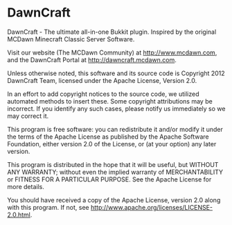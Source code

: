 DawnCraft
=========

DawnCraft - The ultimate all-in-one Bukkit plugin. Inspired by the original MCDawn Minecraft Classic Server Software.

Visit our website (The MCDawn Community) at http://www.mcdawn.com, and the DawnCraft Portal at http://dawncraft.mcdawn.com.

Unless otherwise noted, this software and its source code is Copyright 2012 DawnCraft Team, licensed under the Apache License, Version 2.0.

In an effort to add copyright notices to the source code, we utilized automated methods to insert these. Some copyright attributions may be incorrect. If you identify any such cases, please notify us immediately so we may correct it.

This program is free software: you can redistribute it and/or modify it under the terms of the Apache License as published by the Apache Software Foundation, either version 2.0 of the License, or (at your option) any later version.

This program is distributed in the hope that it will be useful, but WITHOUT ANY WARRANTY; without even the implied warranty of MERCHANTABILITY or FITNESS FOR A PARTICULAR PURPOSE. See the Apache License for more details.

You should have received a copy of the Apache License, version 2.0 along with this program. If not, see http://www.apache.org/licenses/LICENSE-2.0.html.